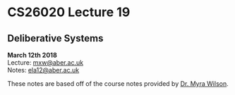 # CS26020 Lecture 19
## Deliberative Systems
__March 12th 2018__  
Lecture: mxw@aber.ac.uk   
Notes: ela12@aber.ac.uk  

These notes are based off of the course notes provided by [Dr. Myra Wilson](https://www.aber.ac.uk/en/cs/staff-list/staff_profiles/?staff_id=mxw).

## 